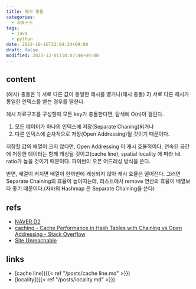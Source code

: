 ```yaml
---
title: 해시 충돌
categories:
  - 자료구조
tags:
  - java
  - python
date: 2022-10-16T22:04:24+09:00
draft: false
modified: 2023-12-01T18:07:44+09:00
---
```


## content
(해시) 충돌은 1) 서로 다른 값이 동일한 해시를 뱉거나(해시 충돌) 2) 서로 다른 해시가 동일한 인덱스를 뱉는 경우를 말한다. 

해시 자료구조를 구성할때 모든 key가 충돌한다면, 탐색에 O(n)이 걸린다. 
1) 모든 데이터가 하나의 인덱스에 저장(Separate Chaning)되거나
2) 다른 인덱스에 순차적으로 저장(Open Addressing)될 것이기 때문이다.

저장할 값의 배열이 크지 않다면, Open Addressing 이 캐시 효율적이다. 연속된 공간에 저장한 데이터는 함께 캐싱될 것이고(cache line), spatial locality 에 따라 hit ratio가 높을 것이기 때문이다. 파이썬이 오픈 어드레싱 방식을 쓴다. 

반면, 배열이 커지면 배열이 한꺼번에 캐싱되지 않아 캐시 효율은 떨어진다. 그러면 Separate Chaining의 효율이 높아지는데, 리스트에서 remove 연산의 효율이 배열보다 좋기 때문이다.(자바의 Hashmap 은 Separate Chaining을 쓴다)

## refs
- [NAVER D2](https://d2.naver.com/helloworld/831311)
- [caching - Cache Performance in Hash Tables with Chaining vs Open Addressing - Stack Overflow](https://stackoverflow.com/questions/49709873/cache-performance-in-hash-tables-with-chaining-vs-open-addressing)
- [Site Unreachable](https://becomeweasel.me/hash-table/)


## links
- [cache line]({{< ref "/posts/cache line.md" >}})
- [locality]({{< ref "/posts/locality.md" >}})
